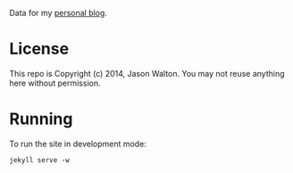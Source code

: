 Data for my [personal blog](http://www.thedreaming.org).

License
=======

This repo is Copyright (c) 2014, Jason Walton.  You may not reuse anything here without permission.

Running
=======

To run the site in development mode:

    jekyll serve -w

